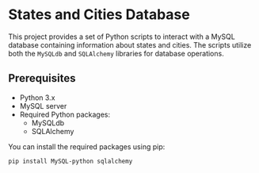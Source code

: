 # States and Cities Database

This project provides a set of Python scripts to interact with a MySQL database containing information about states and cities. The scripts utilize both the `MySQLdb` and `SQLAlchemy` libraries for database operations.

## Prerequisites

- Python 3.x
- MySQL server
- Required Python packages:
  - MySQLdb
  - SQLAlchemy

You can install the required packages using pip:

```bash
pip install MySQL-python sqlalchemy
